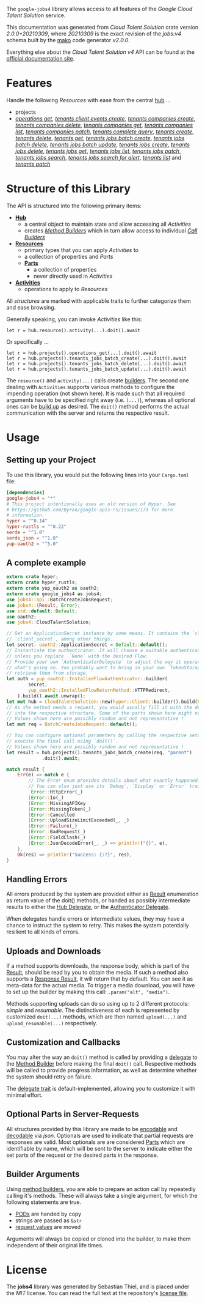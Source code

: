 <!---
DO NOT EDIT !
This file was generated automatically from 'src/mako/api/README.md.mako'
DO NOT EDIT !
-->
The `google-jobs4` library allows access to all features of the *Google Cloud Talent Solution* service.

This documentation was generated from *Cloud Talent Solution* crate version *2.0.0+20210309*, where *20210309* is the exact revision of the *jobs:v4* schema built by the [mako](http://www.makotemplates.org/) code generator *v2.0.0*.

Everything else about the *Cloud Talent Solution* *v4* API can be found at the
[official documentation site](https://cloud.google.com/talent-solution/job-search/docs/).
# Features

Handle the following *Resources* with ease from the central [hub](https://docs.rs/google-jobs4/2.0.0+20210309/google_jobs4/CloudTalentSolution) ... 

* projects
 * [*operations get*](https://docs.rs/google-jobs4/2.0.0+20210309/google_jobs4/api::ProjectOperationGetCall), [*tenants client events create*](https://docs.rs/google-jobs4/2.0.0+20210309/google_jobs4/api::ProjectTenantClientEventCreateCall), [*tenants companies create*](https://docs.rs/google-jobs4/2.0.0+20210309/google_jobs4/api::ProjectTenantCompanyCreateCall), [*tenants companies delete*](https://docs.rs/google-jobs4/2.0.0+20210309/google_jobs4/api::ProjectTenantCompanyDeleteCall), [*tenants companies get*](https://docs.rs/google-jobs4/2.0.0+20210309/google_jobs4/api::ProjectTenantCompanyGetCall), [*tenants companies list*](https://docs.rs/google-jobs4/2.0.0+20210309/google_jobs4/api::ProjectTenantCompanyListCall), [*tenants companies patch*](https://docs.rs/google-jobs4/2.0.0+20210309/google_jobs4/api::ProjectTenantCompanyPatchCall), [*tenants complete query*](https://docs.rs/google-jobs4/2.0.0+20210309/google_jobs4/api::ProjectTenantCompleteQueryCall), [*tenants create*](https://docs.rs/google-jobs4/2.0.0+20210309/google_jobs4/api::ProjectTenantCreateCall), [*tenants delete*](https://docs.rs/google-jobs4/2.0.0+20210309/google_jobs4/api::ProjectTenantDeleteCall), [*tenants get*](https://docs.rs/google-jobs4/2.0.0+20210309/google_jobs4/api::ProjectTenantGetCall), [*tenants jobs batch create*](https://docs.rs/google-jobs4/2.0.0+20210309/google_jobs4/api::ProjectTenantJobBatchCreateCall), [*tenants jobs batch delete*](https://docs.rs/google-jobs4/2.0.0+20210309/google_jobs4/api::ProjectTenantJobBatchDeleteCall), [*tenants jobs batch update*](https://docs.rs/google-jobs4/2.0.0+20210309/google_jobs4/api::ProjectTenantJobBatchUpdateCall), [*tenants jobs create*](https://docs.rs/google-jobs4/2.0.0+20210309/google_jobs4/api::ProjectTenantJobCreateCall), [*tenants jobs delete*](https://docs.rs/google-jobs4/2.0.0+20210309/google_jobs4/api::ProjectTenantJobDeleteCall), [*tenants jobs get*](https://docs.rs/google-jobs4/2.0.0+20210309/google_jobs4/api::ProjectTenantJobGetCall), [*tenants jobs list*](https://docs.rs/google-jobs4/2.0.0+20210309/google_jobs4/api::ProjectTenantJobListCall), [*tenants jobs patch*](https://docs.rs/google-jobs4/2.0.0+20210309/google_jobs4/api::ProjectTenantJobPatchCall), [*tenants jobs search*](https://docs.rs/google-jobs4/2.0.0+20210309/google_jobs4/api::ProjectTenantJobSearchCall), [*tenants jobs search for alert*](https://docs.rs/google-jobs4/2.0.0+20210309/google_jobs4/api::ProjectTenantJobSearchForAlertCall), [*tenants list*](https://docs.rs/google-jobs4/2.0.0+20210309/google_jobs4/api::ProjectTenantListCall) and [*tenants patch*](https://docs.rs/google-jobs4/2.0.0+20210309/google_jobs4/api::ProjectTenantPatchCall)




# Structure of this Library

The API is structured into the following primary items:

* **[Hub](https://docs.rs/google-jobs4/2.0.0+20210309/google_jobs4/CloudTalentSolution)**
    * a central object to maintain state and allow accessing all *Activities*
    * creates [*Method Builders*](https://docs.rs/google-jobs4/2.0.0+20210309/google_jobs4/client::MethodsBuilder) which in turn
      allow access to individual [*Call Builders*](https://docs.rs/google-jobs4/2.0.0+20210309/google_jobs4/client::CallBuilder)
* **[Resources](https://docs.rs/google-jobs4/2.0.0+20210309/google_jobs4/client::Resource)**
    * primary types that you can apply *Activities* to
    * a collection of properties and *Parts*
    * **[Parts](https://docs.rs/google-jobs4/2.0.0+20210309/google_jobs4/client::Part)**
        * a collection of properties
        * never directly used in *Activities*
* **[Activities](https://docs.rs/google-jobs4/2.0.0+20210309/google_jobs4/client::CallBuilder)**
    * operations to apply to *Resources*

All *structures* are marked with applicable traits to further categorize them and ease browsing.

Generally speaking, you can invoke *Activities* like this:

```Rust,ignore
let r = hub.resource().activity(...).doit().await
```

Or specifically ...

```ignore
let r = hub.projects().operations_get(...).doit().await
let r = hub.projects().tenants_jobs_batch_create(...).doit().await
let r = hub.projects().tenants_jobs_batch_delete(...).doit().await
let r = hub.projects().tenants_jobs_batch_update(...).doit().await
```

The `resource()` and `activity(...)` calls create [builders][builder-pattern]. The second one dealing with `Activities` 
supports various methods to configure the impending operation (not shown here). It is made such that all required arguments have to be 
specified right away (i.e. `(...)`), whereas all optional ones can be [build up][builder-pattern] as desired.
The `doit()` method performs the actual communication with the server and returns the respective result.

# Usage

## Setting up your Project

To use this library, you would put the following lines into your `Cargo.toml` file:

```toml
[dependencies]
google-jobs4 = "*"
# This project intentionally uses an old version of Hyper. See
# https://github.com/Byron/google-apis-rs/issues/173 for more
# information.
hyper = "^0.14"
hyper-rustls = "^0.22"
serde = "^1.0"
serde_json = "^1.0"
yup-oauth2 = "^5.0"
```

## A complete example

```Rust
extern crate hyper;
extern crate hyper_rustls;
extern crate yup_oauth2 as oauth2;
extern crate google_jobs4 as jobs4;
use jobs4::api::BatchCreateJobsRequest;
use jobs4::{Result, Error};
use std::default::Default;
use oauth2;
use jobs4::CloudTalentSolution;

// Get an ApplicationSecret instance by some means. It contains the `client_id` and 
// `client_secret`, among other things.
let secret: oauth2::ApplicationSecret = Default::default();
// Instantiate the authenticator. It will choose a suitable authentication flow for you, 
// unless you replace  `None` with the desired Flow.
// Provide your own `AuthenticatorDelegate` to adjust the way it operates and get feedback about 
// what's going on. You probably want to bring in your own `TokenStorage` to persist tokens and
// retrieve them from storage.
let auth = yup_oauth2::InstalledFlowAuthenticator::builder(
        secret,
        yup_oauth2::InstalledFlowReturnMethod::HTTPRedirect,
    ).build().await.unwrap();
let mut hub = CloudTalentSolution::new(hyper::Client::builder().build(hyper_rustls::HttpsConnector::with_native_roots()), auth);
// As the method needs a request, you would usually fill it with the desired information
// into the respective structure. Some of the parts shown here might not be applicable !
// Values shown here are possibly random and not representative !
let mut req = BatchCreateJobsRequest::default();

// You can configure optional parameters by calling the respective setters at will, and
// execute the final call using `doit()`.
// Values shown here are possibly random and not representative !
let result = hub.projects().tenants_jobs_batch_create(req, "parent")
             .doit().await;

match result {
    Err(e) => match e {
        // The Error enum provides details about what exactly happened.
        // You can also just use its `Debug`, `Display` or `Error` traits
         Error::HttpError(_)
        |Error::Io(_)
        |Error::MissingAPIKey
        |Error::MissingToken(_)
        |Error::Cancelled
        |Error::UploadSizeLimitExceeded(_, _)
        |Error::Failure(_)
        |Error::BadRequest(_)
        |Error::FieldClash(_)
        |Error::JsonDecodeError(_, _) => println!("{}", e),
    },
    Ok(res) => println!("Success: {:?}", res),
}

```
## Handling Errors

All errors produced by the system are provided either as [Result](https://docs.rs/google-jobs4/2.0.0+20210309/google_jobs4/client::Result) enumeration as return value of
the doit() methods, or handed as possibly intermediate results to either the 
[Hub Delegate](https://docs.rs/google-jobs4/2.0.0+20210309/google_jobs4/client::Delegate), or the [Authenticator Delegate](https://docs.rs/yup-oauth2/*/yup_oauth2/trait.AuthenticatorDelegate.html).

When delegates handle errors or intermediate values, they may have a chance to instruct the system to retry. This 
makes the system potentially resilient to all kinds of errors.

## Uploads and Downloads
If a method supports downloads, the response body, which is part of the [Result](https://docs.rs/google-jobs4/2.0.0+20210309/google_jobs4/client::Result), should be
read by you to obtain the media.
If such a method also supports a [Response Result](https://docs.rs/google-jobs4/2.0.0+20210309/google_jobs4/client::ResponseResult), it will return that by default.
You can see it as meta-data for the actual media. To trigger a media download, you will have to set up the builder by making
this call: `.param("alt", "media")`.

Methods supporting uploads can do so using up to 2 different protocols: 
*simple* and *resumable*. The distinctiveness of each is represented by customized 
`doit(...)` methods, which are then named `upload(...)` and `upload_resumable(...)` respectively.

## Customization and Callbacks

You may alter the way an `doit()` method is called by providing a [delegate](https://docs.rs/google-jobs4/2.0.0+20210309/google_jobs4/client::Delegate) to the 
[Method Builder](https://docs.rs/google-jobs4/2.0.0+20210309/google_jobs4/client::CallBuilder) before making the final `doit()` call. 
Respective methods will be called to provide progress information, as well as determine whether the system should 
retry on failure.

The [delegate trait](https://docs.rs/google-jobs4/2.0.0+20210309/google_jobs4/client::Delegate) is default-implemented, allowing you to customize it with minimal effort.

## Optional Parts in Server-Requests

All structures provided by this library are made to be [encodable](https://docs.rs/google-jobs4/2.0.0+20210309/google_jobs4/client::RequestValue) and 
[decodable](https://docs.rs/google-jobs4/2.0.0+20210309/google_jobs4/client::ResponseResult) via *json*. Optionals are used to indicate that partial requests are responses 
are valid.
Most optionals are are considered [Parts](https://docs.rs/google-jobs4/2.0.0+20210309/google_jobs4/client::Part) which are identifiable by name, which will be sent to 
the server to indicate either the set parts of the request or the desired parts in the response.

## Builder Arguments

Using [method builders](https://docs.rs/google-jobs4/2.0.0+20210309/google_jobs4/client::CallBuilder), you are able to prepare an action call by repeatedly calling it's methods.
These will always take a single argument, for which the following statements are true.

* [PODs][wiki-pod] are handed by copy
* strings are passed as `&str`
* [request values](https://docs.rs/google-jobs4/2.0.0+20210309/google_jobs4/client::RequestValue) are moved

Arguments will always be copied or cloned into the builder, to make them independent of their original life times.

[wiki-pod]: http://en.wikipedia.org/wiki/Plain_old_data_structure
[builder-pattern]: http://en.wikipedia.org/wiki/Builder_pattern
[google-go-api]: https://github.com/google/google-api-go-client

# License
The **jobs4** library was generated by Sebastian Thiel, and is placed 
under the *MIT* license.
You can read the full text at the repository's [license file][repo-license].

[repo-license]: https://github.com/Byron/google-apis-rsblob/master/LICENSE.md
